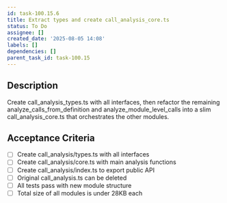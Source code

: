 ```yaml
---
id: task-100.15.6
title: Extract types and create call_analysis_core.ts
status: To Do
assignee: []
created_date: '2025-08-05 14:08'
labels: []
dependencies: []
parent_task_id: task-100.15
---
```


## Description

Create call_analysis_types.ts with all interfaces, then refactor the remaining analyze_calls_from_definition and analyze_module_level_calls into a slim call_analysis_core.ts that orchestrates the other modules.

## Acceptance Criteria

- [ ] Create call_analysis/types.ts with all interfaces
- [ ] Create call_analysis/core.ts with main analysis functions
- [ ] Create call_analysis/index.ts to export public API
- [ ] Original call_analysis.ts can be deleted
- [ ] All tests pass with new module structure
- [ ] Total size of all modules is under 28KB each

